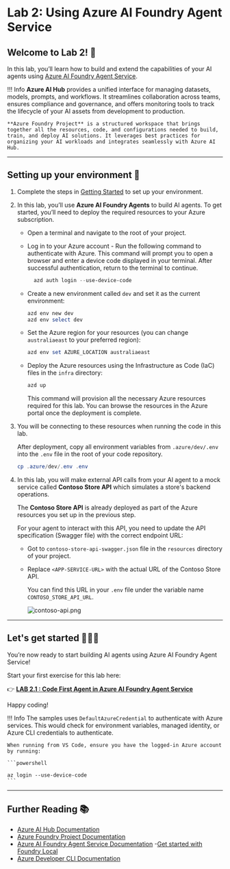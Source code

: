 # Lab 2: Using Azure AI Foundry Agent Service

## Welcome to Lab 2! 🎉

In this lab, you’ll learn how to build and extend the capabilities of your AI agents using [Azure AI Foundry Agent Service](https://learn.microsoft.com/en-us/azure/ai-services/agents/overview).

!!! Info
    **Azure AI Hub** provides a unified interface for managing datasets, models, prompts, and workflows. It streamlines collaboration across teams, ensures compliance and governance, and offers monitoring tools to track the lifecycle of your AI assets from development to production.

    **Azure Foundry Project** is a structured workspace that brings together all the resources, code, and configurations needed to build, train, and deploy AI solutions. It leverages best practices for organizing your AI workloads and integrates seamlessly with Azure AI Hub.

---

## Setting up your environment 🔧

1. Complete the steps in [Getting Started](00-getting_started.md) to set up your environment.
2. In this lab, you’ll use **Azure AI Foundry Agents** to build AI agents. To get started, you’ll need to deploy the required resources to your Azure subscription.

    - Open a terminal and navigate to the root of your project.

    - Log in to your Azure account - Run the following command to authenticate with Azure. This command will prompt you to open a browser and enter a device code displayed in your terminal. After successful authentication, return to the terminal to continue.

      ```powershell
        azd auth login --use-device-code
      ```

      <!-- - Verify you’re logged in:
      ```powershell
      azd auth show
      ```
       You should see your account information.
       =-->

    - Create a new environment called `dev` and set it as the current environment:

      ```powershell
      azd env new dev
      azd env select dev
      ```

    - Set the Azure region for your resources (you can change `australiaeast` to your preferred region):

      ```powershell
      azd env set AZURE_LOCATION australiaeast
      ```

    - Deploy the Azure resources using the Infrastructure as Code (IaC) files in the `infra` directory:

      ```powershell
      azd up
      ```

      This command will provision all the necessary Azure resources required for this lab. You can browse the resources in the Azure portal once the deployment is complete.

3. You will be connecting to these resources when running the code in this lab.

    After deployment, copy all environment variables from `.azure/dev/.env` into the `.env` file in the root of your code repository.

    ```powershell
    cp .azure/dev/.env .env
    ```

4. In this lab, you will make external API calls from your AI agent to a mock service called **Contoso Store API** which simulates a store's backend operations.
   
    The **Contoso Store API** is already deployed as part of the Azure resources you set up in the previous step. 
    
    For your agent to interact with this API, you need to update the API specification (Swagger file) with the correct endpoint URL: 

      - Got to `contoso-store-api-swagger.json` file in the `resources` directory of your project.
      - Replace `<APP-SERVICE-URL>` with the actual URL of the Contoso Store API. 
        
        You can find this URL in your `.env` file under the variable name `CONTOSO_STORE_API_URL`.

         ![contoso-api.png](../media/contoso-api.png)


<!-- TODO: Add details about the azure resources deployed -->
---

## Let's get started 👩‍💻🤖

You’re now ready to start building AI agents using Azure AI Foundry Agent Service!

Start your first exercise for this lab here:

👉 **[LAB 2.1 : Code First Agent in Azure AI Foundry Agent Service](./02-lab-2.1-code_first_agent.md)**

Happy coding!


!!! Info
    The samples uses `DefaultAzureCredential` to authenticate with Azure services.
    This would check for environment variables, managed identity, or Azure CLI credentials to authenticate. 
    
    When running from VS Code, ensure you have the logged-in Azure account by running:

    ```powershell

    az login --use-device-code
    ```

---

## Further Reading 📚

- [Azure AI Hub Documentation](https://learn.microsoft.com/azure/ai-hub/)
- [Azure Foundry Project Documentation](https://learn.microsoft.com/azure/ai-foundry/)
- [Azure AI Foundry Agent Service Documentation](https://learn.microsoft.com/en-us/azure/ai-services/agents/overview)
-[Get started with Foundry Local](https://learn.microsoft.com/en-us/azure/ai-foundry/foundry-local/get-started)
- [Azure Developer CLI Documentation](https://learn.microsoft.com/azure/developer/azure-developer-cli/)
